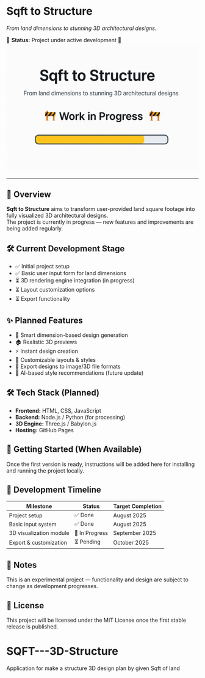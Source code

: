 # Sqft to Structure  
*From land dimensions to stunning 3D architectural designs.*  

🚧 **Status:** Project under active development 🚧  
![Project Status](/Project_status.png)

---

## 📌 Overview  
**Sqft to Structure** aims to transform user-provided land square footage into fully visualized 3D architectural designs.  
The project is currently in progress — new features and improvements are being added regularly.

## 🛠 Current Development Stage  
- ✅ Initial project setup  
- ✅ Basic user input form for land dimensions  
- ⏳ 3D rendering engine integration (in progress)  
- ⏳ Layout customization options  
- ⏳ Export functionality

## ✨ Planned Features  
- 📏 Smart dimension-based design generation  
- 🏠 Realistic 3D previews  
- ⚡ Instant design creation  
- 🎯 Customizable layouts & styles  
- 💾 Export designs to image/3D file formats  
- 🤖 AI-based style recommendations (future update)  

## 🛠 Tech Stack (Planned)  
- **Frontend:** HTML, CSS, JavaScript  
- **Backend:** Node.js / Python (for processing)  
- **3D Engine:** Three.js / Babylon.js  
- **Hosting:** GitHub Pages 

## 🚀 Getting Started (When Available)  
Once the first version is ready, instructions will be added here for installing and running the project locally.

## 📅 Development Timeline  
| Milestone                  | Status      | Target Completion |
|----------------------------|-------------|-------------------|
| Project setup              | ✅ Done     | August 2025       |
| Basic input system         | ✅ Done     | August 2025       |
| 3D visualization module    | 🚧 In Progress | September 2025    |
| Export & customization     | ⏳ Pending  | October 2025      |

## 📌 Notes  
This is an experimental project — functionality and design are subject to change as development progresses.  

## 📜 License  
This project will be licensed under the MIT License once the first stable release is published.
# SQFT---3D-Structure
Application for make a structure 3D design plan  by given Sqft of land

